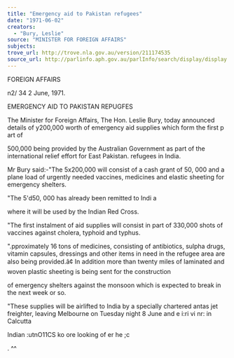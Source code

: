 ```yaml
---
title: "Emergency aid to Pakistan refugees"
date: "1971-06-02"
creators:
  - "Bury, Leslie"
source: "MINISTER FOR FOREIGN AFFAIRS"
subjects:
trove_url: http://trove.nla.gov.au/version/211174535
source_url: http://parlinfo.aph.gov.au/parlInfo/search/display/display.w3p;query=Id%3A%22media/pressrel/1578138%22
---
```


 FOREIGN AFFAIRS

 n2/ 34 2 June, 1971.

 EMERGENCY AID TO PAKISTAN REPUGFES

 The Minister for Foreign Affairs, The Hon. Leslie Bury, today announced details of y200,000 worth of emergency aid supplies which form the first  p art of

 500,000 being provided by the Australian Government as part of the international relief effort for East Pakistan. refugees in India.

 Mr Bury said:-"The 5x200,000 will consist of a cash grant of 50, 000 and a plane load of urgently needed vaccines, medicines and elastic sheeting for emergency shelters.

 "The 5'd50, 000 has already been remitted to Indi a

 where it will be used by the Indian Red Cross.

 "The first instalment of aid supplies will consist in part of 330,000 shots of vaccines against cholera, typhoid and typhus.

 ".pproximately 16 tons of medicines, consisting of antibiotics, sulpha drugs, vitamin capsules, dressings and other items in need in the refugee area are also being provided.â¢ In addition more than twenty miles of laminated and woven plastic sheeting is being sent for the construction

 of emergency shelters against the monsoon which is expected to break in the next week or so.

 "These supplies will be airlifted to India by a specially chartered antas jet freighter, leaving Melbourne on Tuesday night 8 June and e i:ri vi nr: in Calcutta

 Indian :utnO11CS ko  ore looking of er he ;c

  . ^^

